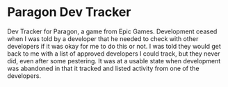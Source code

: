 # Paragon Dev Tracker
Dev Tracker for Paragon, a game from Epic Games. Development ceased when I was told by a developer that he needed to check with other developers if it was okay for me to do this or not. I was told they would get back to me with a list of approved developers I could track, but they never did, even after some pestering. It was at a usable state when development was abandoned in that it tracked and listed activity from one of the developers.
